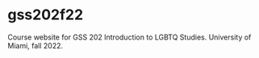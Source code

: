 # gss202f22
Course website for GSS 202 Introduction to LGBTQ Studies. University of Miami, fall 2022.
